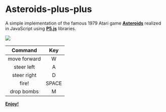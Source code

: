 # Asteroids-plus-plus

A simple implementation of the famous 1979 Atari game <b>[Asteroids](https://en.wikipedia.org/wiki/Asteroids_%28video_game%29)</b> realized in JavaScript using <b>[P5.js](https://p5js.org/)</b> libraries.

![](https://raw.githubusercontent.com/MatteoGiorgi/Asteroids-plus-plus/master/asteroid.gif)

| Command      | Key   |
|:------------:|:-----:|
| move forward | W     |
| steer left   | A     |
| steer right  | D     |
| fire!        | SPACE |
| drop bombs   | M     |

<b>[Enjoy!](https://matteogiorgi.github.io/Asteroids-plus-plus/)</b>
